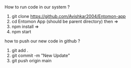 How to run code in our system ?
1. git clone https://github.com/Avishkar2004/Entomon-app
2. cd Entomon App (should be parent directory) then =>
3. npm install =>
4. npm start




how to push our new code in github ?

1. git add .
2. git commit -m "New Update"
3. git push origin main


